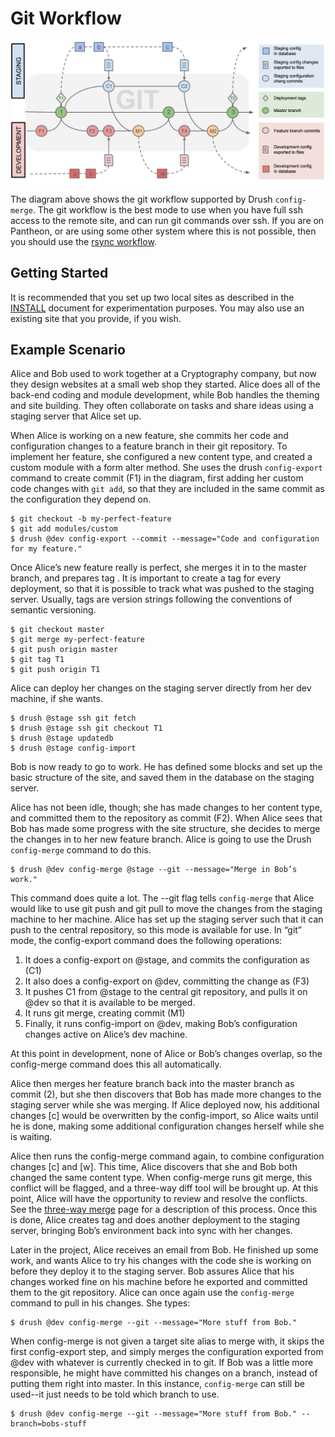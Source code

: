 # Git Workflow

![git workflow](img/git_workflow.png)

The diagram above shows the git workflow supported by Drush `config-merge`.  The git workflow is the best mode to use when you have full ssh access to the remote site, and can run git commands over ssh.  If you are on Pantheon, or are using some other system where this is not possible, then you should use the [rsync workflow](rsync_workflow.md).

## Getting Started

It is recommended that you set up two local sites as described in the [INSTALL](../INSTALL.md) document for experimentation purposes.  You may also use an existing site that you provide, if you wish.

## Example Scenario

Alice and Bob used to work together at a Cryptography company, but now they design websites at a small web shop they started.  Alice does all of the back-end coding and module development, while Bob handles the theming and site building.  They often collaborate on tasks and share ideas using a staging server that Alice set up.

When Alice is working on a new feature, she commits her code and configuration changes to a feature branch in their git repository.  To implement her feature, she configured a new content type, and created a custom module with a form alter method.  She uses the drush `config-export` command to create commit (F1) in the diagram, first adding her custom code changes with `git add`, so that they are included in the same commit as the configuration they depend on.
```
$ git checkout -b my-perfect-feature
$ git add modules/custom
$ drush @dev config-export --commit --message="Code and configuration for my feature."
```
Once Alice’s new feature really is perfect, she merges it in to the master branch, and prepares tag <T1>.  It is important to create a tag for every deployment, so that it is possible to track what was pushed to the staging server.  Usually, tags are version strings following the conventions of semantic versioning.
```
$ git checkout master
$ git merge my-perfect-feature
$ git push origin master
$ git tag T1
$ git push origin T1
```
Alice can deploy her changes on the staging server directly from her dev machine, if she wants.
```
$ drush @stage ssh git fetch
$ drush @stage ssh git checkout T1
$ drush @stage updatedb
$ drush @stage config-import
```
Bob is now ready to go to work.  He has defined some blocks and set up the basic structure of the site, and saved them in the database on the staging server.

Alice has not been idle, though; she has made changes to her content type, and committed them to the repository as commit (F2).  When Alice sees that Bob has made some progress with the site structure, she decides to merge the changes in to her new feature branch.  Alice is going to use the Drush `config-merge` command to do this.
```
$ drush @dev config-merge @stage --git --message="Merge in Bob’s work."
```
This command does quite a lot.  The --git flag tells `config-merge` that Alice would like to use git push and git pull to move the changes from the staging machine to her machine.  Alice has set up the staging server such that it can push to the central repository, so this mode is available for use.  In “git” mode, the config-export command does the following operations:

1. It does a config-export on @stage, and commits the configuration as (C1)
1. It also does a config-export on @dev, committing the change as (F3)
1. It pushes C1 from @stage to the central git repository, and pulls it on @dev so that it is available to be merged.
1. It runs git merge, creating commit (M1)
1. Finally, it runs config-import on @dev, making Bob’s configuration changes active on Alice’s dev machine.

At this point in development, none of Alice or Bob’s changes overlap, so the config-merge command does this all automatically.

Alice then merges her feature branch back into the master branch as commit (2), but she then discovers that Bob has made more changes to the staging server while she was merging.  If Alice deployed now, his additional changes [c] would be overwritten by the config-import, so Alice waits until he is done, making some additional configuration changes herself while she is waiting.

Alice then runs the config-merge command again, to combine configuration changes [c] and [w].  This time, Alice discovers that she and Bob both changed the same content type.  When config-merge runs git merge, this conflict will be flagged, and a three-way diff tool will be brought up.  At this point, Alice will have the opportunity to review and resolve the conflicts.  See the [three-way merge](three_way_merge.md) page for a description of this process.  Once this is done, Alice creates tag <T2> and does another deployment to the staging server, bringing Bob’s environment back into sync with her changes.

Later in the project, Alice receives an email from Bob.  He finished up some work, and wants Alice to try his changes with the code she is working on before they deploy it to the staging server.  Bob assures Alice that his changes worked fine on his machine before he exported and committed them to the git repository.  Alice can once again use the `config-merge` command to pull in his changes.  She types:
```
$ drush @dev config-merge --git --message="More stuff from Bob."
```
When config-merge is not given a target site alias to merge with, it skips the first config-export step, and simply merges the configuration exported from @dev with whatever is currently checked in to git.  If Bob was a little more responsible, he might have committed his changes on a branch, instead of putting them right into master.  In this instance, `config-merge` can still be used--it just needs to be told which branch to use.
```
$ drush @dev config-merge --git --message="More stuff from Bob." --branch=bobs-stuff
```
